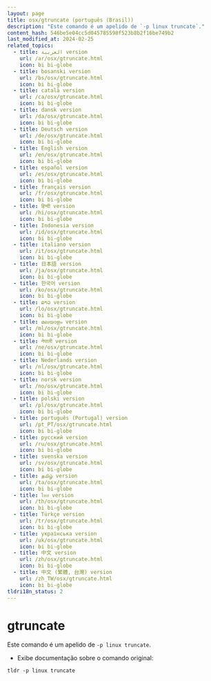 ```yaml
---
layout: page
title: osx/gtruncate (português (Brasil))
description: "Este comando é um apelido de `-p linux truncate`."
content_hash: 546be5e04cc5d045785598f523b8b2f16be749b2
last_modified_at: 2024-02-25
related_topics:
  - title: العربية version
    url: /ar/osx/gtruncate.html
    icon: bi bi-globe
  - title: bosanski version
    url: /bs/osx/gtruncate.html
    icon: bi bi-globe
  - title: català version
    url: /ca/osx/gtruncate.html
    icon: bi bi-globe
  - title: dansk version
    url: /da/osx/gtruncate.html
    icon: bi bi-globe
  - title: Deutsch version
    url: /de/osx/gtruncate.html
    icon: bi bi-globe
  - title: English version
    url: /en/osx/gtruncate.html
    icon: bi bi-globe
  - title: español version
    url: /es/osx/gtruncate.html
    icon: bi bi-globe
  - title: français version
    url: /fr/osx/gtruncate.html
    icon: bi bi-globe
  - title: हिन्दी version
    url: /hi/osx/gtruncate.html
    icon: bi bi-globe
  - title: Indonesia version
    url: /id/osx/gtruncate.html
    icon: bi bi-globe
  - title: italiano version
    url: /it/osx/gtruncate.html
    icon: bi bi-globe
  - title: 日本語 version
    url: /ja/osx/gtruncate.html
    icon: bi bi-globe
  - title: 한국어 version
    url: /ko/osx/gtruncate.html
    icon: bi bi-globe
  - title: ລາວ version
    url: /lo/osx/gtruncate.html
    icon: bi bi-globe
  - title: മലയാളം version
    url: /ml/osx/gtruncate.html
    icon: bi bi-globe
  - title: नेपाली version
    url: /ne/osx/gtruncate.html
    icon: bi bi-globe
  - title: Nederlands version
    url: /nl/osx/gtruncate.html
    icon: bi bi-globe
  - title: norsk version
    url: /no/osx/gtruncate.html
    icon: bi bi-globe
  - title: polski version
    url: /pl/osx/gtruncate.html
    icon: bi bi-globe
  - title: português (Portugal) version
    url: /pt_PT/osx/gtruncate.html
    icon: bi bi-globe
  - title: русский version
    url: /ru/osx/gtruncate.html
    icon: bi bi-globe
  - title: svenska version
    url: /sv/osx/gtruncate.html
    icon: bi bi-globe
  - title: தமிழ் version
    url: /ta/osx/gtruncate.html
    icon: bi bi-globe
  - title: ไทย version
    url: /th/osx/gtruncate.html
    icon: bi bi-globe
  - title: Türkçe version
    url: /tr/osx/gtruncate.html
    icon: bi bi-globe
  - title: українська version
    url: /uk/osx/gtruncate.html
    icon: bi bi-globe
  - title: 中文 version
    url: /zh/osx/gtruncate.html
    icon: bi bi-globe
  - title: 中文 (繁體, 台灣) version
    url: /zh_TW/osx/gtruncate.html
    icon: bi bi-globe
tldri18n_status: 2
---
```

# gtruncate

Este comando é um apelido de `-p linux truncate`.

- Exibe documentação sobre o comando original:

`tldr -p linux truncate`
